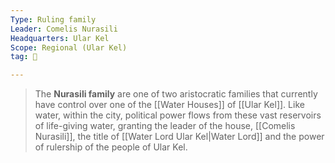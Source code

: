 ```yaml
---
Type: Ruling family
Leader: Comelis Nurasili
Headquarters: Ular Kel
Scope: Regional (Ular Kel)
tag: 👥

---
```


> The **Nurasili family** are one of two aristocratic families that currently have control over one of the [[Water Houses]] of [[Ular Kel]]. Like water, within the city, political power flows from these vast reservoirs of life-giving water, granting the leader of the house, [[Comelis Nurasili]], the title of [[Water Lord Ular Kel|Water Lord]] and the power of rulership of the people of Ular Kel.








